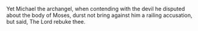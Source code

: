 Yet Michael the archangel, when contending with the devil he disputed about the body of Moses, durst not bring against him a railing accusation, but said, The Lord rebuke thee.
